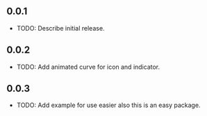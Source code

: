 ## 0.0.1

* TODO: Describe initial release.


## 0.0.2 

* TODO: Add animated curve for icon and indicator.


## 0.0.3 

* TODO: Add example for use easier also this is an easy package.
